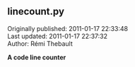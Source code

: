 ## linecount.py  
Originally published: 2011-01-17 22:33:48  
Last updated: 2011-01-17 22:37:32  
Author: Rémi Thebault  
  
**A code line counter**

